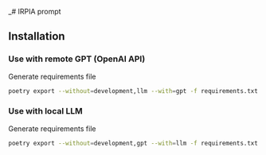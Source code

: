 _# IRPIA prompt

## Installation

### Use with remote GPT (OpenAI API)

Generate requirements file
```bash
poetry export --without=development,llm --with=gpt -f requirements.txt --output gpt-requirements.txt
```

### Use with local LLM

Generate requirements file
```bash
poetry export --without=development,gpt --with=llm -f requirements.txt --output llm-requirements.txt 
```

